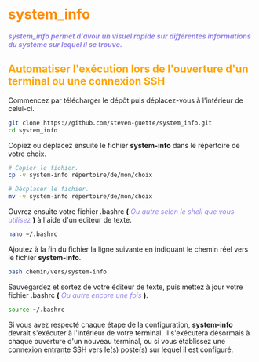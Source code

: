 # <span style="color: darkorange;">system_info</span>

***<span style="color: #9683EC;">system_info permet d'avoir un visuel rapide sur différentes informations du système sur lequel il se trouve.</span>***

## <span style="color: orange;">Automatiser l'exécution lors de l'ouverture d'un terminal ou une connexion SSH</span>

Commencez par télécharger le dépôt puis déplacez-vous à l'intérieur de celui-ci.
``` Bash
git clone https://github.com/steven-guette/system_info.git
cd system_info
```


Copiez ou déplacez ensuite le fichier **system-info** dans le répertoire de votre choix.
``` Bash
# Copier le fichier.
cp -v system-info répertoire/de/mon/choix

# Décplacer le fichier.
mv -v system-info répertoire/de/mon/choix
```

Ouvrez ensuite votre fichier .bashrc **(** *<span style="color: #9683EC;">Ou autre selon le shell que vous utilisez</span>* **)** à l'aide d'un editeur de texte.
``` Bash
nano ~/.bashrc
```

Ajoutez à la fin du fichier la ligne suivante en indiquant le chemin réel vers le fichier **system-info**.
``` Bash
bash chemin/vers/system-info
```

Sauvegardez et sortez de votre éditeur de texte, puis mettez à jour votre fichier .bashrc **(** *<span style="color: #9683EC;">Ou autre encore une fois</span>* **)**.
``` Bash
source ~/.bashrc
```

Si vous avez respecté chaque étape de la configuration, **system-info** devrait s'exécuter à l'intérieur de votre terminal.
Il s'exécutera désormais à chaque ouverture d'un nouveau terminal, ou si vous établissez une connexion entrante SSH vers le(s) poste(s) sur lequel il est configuré. 